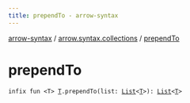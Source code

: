 ```yaml
---
title: prependTo - arrow-syntax
---
```


[arrow-syntax](../index.html) / [arrow.syntax.collections](index.html) / [prependTo](./prepend-to.html)

# prependTo

`infix fun <T> `[`T`](prepend-to.html#T)`.prependTo(list: `[`List`](https://kotlinlang.org/api/latest/jvm/stdlib/kotlin.collections/-list/index.html)`<`[`T`](prepend-to.html#T)`>): `[`List`](https://kotlinlang.org/api/latest/jvm/stdlib/kotlin.collections/-list/index.html)`<`[`T`](prepend-to.html#T)`>`